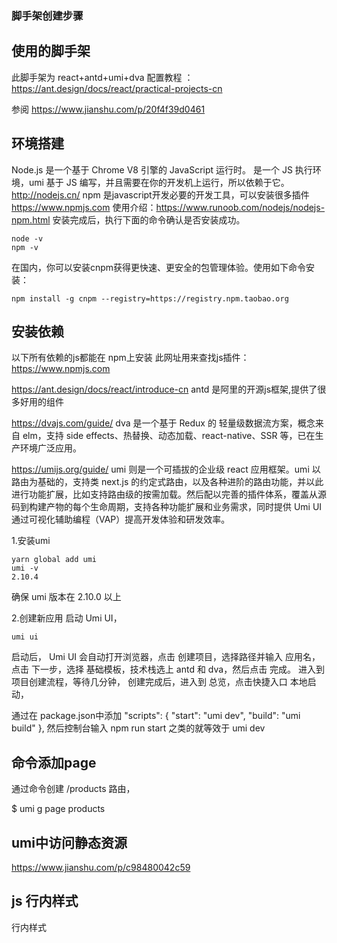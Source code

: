 ### 脚手架创建步骤

## 使用的脚手架
此脚手架为 react+antd+umi+dva 
配置教程 ：https://ant.design/docs/react/practical-projects-cn

参阅 https://www.jianshu.com/p/20f4f39d0461

## 环境搭建
Node.js 是一个基于 Chrome V8 引擎的 JavaScript 运行时。 是一个 JS 执行环境，umi 基于 JS 编写，并且需要在你的开发机上运行，所以依赖于它。 http://nodejs.cn/
npm 是javascript开发必要的开发工具，可以安装很多插件 https://www.npmjs.com 使用介绍：https://www.runoob.com/nodejs/nodejs-npm.html
安装完成后，执行下面的命令确认是否安装成功。
```
node -v
npm -v
```
在国内，你可以安装cnpm获得更快速、更安全的包管理体验。使用如下命令安装：
```
npm install -g cnpm --registry=https://registry.npm.taobao.org
```

## 安装依赖 
以下所有依赖的js都能在 npm上安装 此网址用来查找js插件： https://www.npmjs.com 

https://ant.design/docs/react/introduce-cn
antd 是阿里的开源js框架,提供了很多好用的组件 
 
https://dvajs.com/guide/
dva 是一个基于 Redux 的 轻量级数据流方案，概念来自 elm，支持 side effects、热替换、动态加载、react-native、SSR 等，已在生产环境广泛应用。

https://umijs.org/guide/
umi 则是一个可插拔的企业级 react 应用框架。umi 以路由为基础的，支持类 next.js 的约定式路由，以及各种进阶的路由功能，并以此进行功能扩展，比如支持路由级的按需加载。然后配以完善的插件体系，覆盖从源码到构建产物的每个生命周期，支持各种功能扩展和业务需求，同时提供 Umi UI 通过可视化辅助编程（VAP）提高开发体验和研发效率。  
 



1.安装umi
```
yarn global add umi
umi -v
2.10.4
```
确保 umi 版本在 2.10.0 以上

2.创建新应用
启动 Umi UI，
```
umi ui
```
启动后， Umi UI 会自动打开浏览器，点击 创建项目，选择路径并输入 应用名， 
点击 下一步，选择 基础模板，技术栈选上 antd 和 dva，然后点击 完成。
进入到项目创建流程，等待几分钟，
创建完成后，进入到 总览，点击快捷入口 本地启动，


通过在 package.json中添加
"scripts": {
    "start": "umi dev",
    "build": "umi build"
  },
  然后控制台输入 npm run start 之类的就等效于 umi dev


## 命令添加page
通过命令创建 /products 路由，

$ umi g page products


## umi中访问静态资源

https://www.jianshu.com/p/c98480042c59





## js 行内样式
   <div style={{ background: '#eee', width: '200px', height: '200px'}}>
        <p style= {{color:'red', fontSize:'40px'}}>行内样式</p>
      </div>